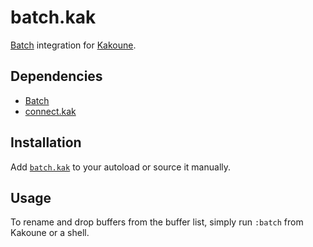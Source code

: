 # batch.kak

[Batch] integration for [Kakoune].

[Batch]: https://github.com/alexherbo2/batch
[Kakoune]: https://kakoune.org

## Dependencies

- [Batch]
- [connect.kak]

[connect.kak]: https://github.com/alexherbo2/connect.kak

## Installation

Add [`batch.kak`](rc/batch.kak) to your autoload or source it manually.

## Usage

To rename and drop buffers from the buffer list, simply run `:batch` from Kakoune or a shell.
